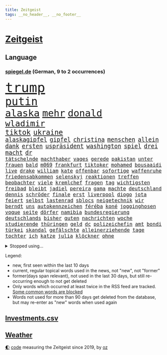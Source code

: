 ```yaml
---
title: Zeitgeist
tags: __no_header__, __no_footer__
---
```


# [Zeitgeist](https://oliz.io/zeitgeist/)

## Language

<h3><a href="https://www.spiegel.de" target="_blank">spiegel.de</a> (German, 9 to 2 occurrences)</h3>
<p style="font-family:monospace">
<span style="font-size:32pt"><a href="news_links.html#trump" class="current">trump</a></span>
<br>
<span style="font-size:26pt"><a href="news_links.html#putin" class="current">putin</a></span>
<br>
<span style="font-size:23pt"><a href="news_links.html#alaska" class="current">alaska</a></span>
<span style="font-size:23pt"><a href="news_links.html#mehr" class="current">mehr</a></span>
<span style="font-size:23pt"><a href="news_links.html#donald" class="current">donald</a></span>
<br>
<span style="font-size:20pt"><a href="news_links.html#wladimir" class="current">wladimir</a></span>
<br>
<span style="font-size:17pt"><a href="news_links.html#tiktok" class="current">tiktok</a></span>
<span style="font-size:17pt"><a href="news_links.html#ukraine" class="current">ukraine</a></span>
<br>
<span style="font-size:14pt"><a href="news_links.html#alaskagipfel" class="new">alaskagipfel</a></span>
<span style="font-size:14pt"><a href="news_links.html#gipfel" class="current">gipfel</a></span>
<span style="font-size:14pt"><a href="news_links.html#christina" class="current">christina</a></span>
<span style="font-size:14pt"><a href="news_links.html#menschen" class="current">menschen</a></span>
<span style="font-size:14pt"><a href="news_links.html#allein" class="current">allein</a></span>
<span style="font-size:14pt"><a href="news_links.html#dank" class="current">dank</a></span>
<span style="font-size:14pt"><a href="news_links.html#ersten" class="current">ersten</a></span>
<span style="font-size:14pt"><a href="news_links.html#uspräsident" class="current">uspräsident</a></span>
<span style="font-size:14pt"><a href="news_links.html#washington" class="current">washington</a></span>
<span style="font-size:14pt"><a href="news_links.html#spiel" class="current">spiel</a></span>
<span style="font-size:14pt"><a href="news_links.html#drei" class="current">drei</a></span>
<span style="font-size:14pt"><a href="news_links.html#macht" class="current">macht</a></span>
<span style="font-size:14pt"><a href="news_links.html#dr" class="new">dr</a></span>
<br>
<span style="font-size:12pt"><a href="news_links.html#tätschelnde" class="new">tätschelnde</a></span>
<span style="font-size:12pt"><a href="news_links.html#machthaber" class="current">machthaber</a></span>
<span style="font-size:12pt"><a href="news_links.html#vages" class="new">vages</a></span>
<span style="font-size:12pt"><a href="news_links.html#gerede" class="current">gerede</a></span>
<span style="font-size:12pt"><a href="news_links.html#pakistan" class="current">pakistan</a></span>
<span style="font-size:12pt"><a href="news_links.html#unter" class="current">unter</a></span>
<span style="font-size:12pt"><a href="news_links.html#frauen" class="current">frauen</a></span>
<span style="font-size:12pt"><a href="news_links.html#bald" class="current">bald</a></span>
<span style="font-size:12pt"><a href="news_links.html#m069" class="new">m069</a></span>
<span style="font-size:12pt"><a href="news_links.html#frankfurt" class="current">frankfurt</a></span>
<span style="font-size:12pt"><a href="news_links.html#tiktoker" class="current">tiktoker</a></span>
<span style="font-size:12pt"><a href="news_links.html#mohamed" class="current">mohamed</a></span>
<span style="font-size:12pt"><a href="news_links.html#bousaaidi" class="new">bousaaidi</a></span>
<span style="font-size:12pt"><a href="news_links.html#live" class="current">live</a></span>
<span style="font-size:12pt"><a href="news_links.html#drake" class="new">drake</a></span>
<span style="font-size:12pt"><a href="news_links.html#william" class="current">william</a></span>
<span style="font-size:12pt"><a href="news_links.html#kate" class="current">kate</a></span>
<span style="font-size:12pt"><a href="news_links.html#offenbar" class="current">offenbar</a></span>
<span style="font-size:12pt"><a href="news_links.html#sofortige" class="current">sofortige</a></span>
<span style="font-size:12pt"><a href="news_links.html#waffenruhe" class="current">waffenruhe</a></span>
<span style="font-size:12pt"><a href="news_links.html#friedensabkommen" class="current">friedensabkommen</a></span>
<span style="font-size:12pt"><a href="news_links.html#selenskyj" class="current">selenskyj</a></span>
<span style="font-size:12pt"><a href="news_links.html#reaktionen" class="current">reaktionen</a></span>
<span style="font-size:12pt"><a href="news_links.html#treffen" class="current">treffen</a></span>
<span style="font-size:12pt"><a href="news_links.html#beobachter" class="current">beobachter</a></span>
<span style="font-size:12pt"><a href="news_links.html#viele" class="current">viele</a></span>
<span style="font-size:12pt"><a href="news_links.html#kremlchef" class="current">kremlchef</a></span>
<span style="font-size:12pt"><a href="news_links.html#fragen" class="current">fragen</a></span>
<span style="font-size:12pt"><a href="news_links.html#tag" class="current">tag</a></span>
<span style="font-size:12pt"><a href="news_links.html#wichtigsten" class="current">wichtigsten</a></span>
<span style="font-size:12pt"><a href="news_links.html#freibad" class="current">freibad</a></span>
<span style="font-size:12pt"><a href="news_links.html#bleibt" class="current">bleibt</a></span>
<span style="font-size:12pt"><a href="news_links.html#jadiel" class="new">jadiel</a></span>
<span style="font-size:12pt"><a href="news_links.html#pereira" class="new">pereira</a></span>
<span style="font-size:12pt"><a href="news_links.html#gama" class="new">gama</a></span>
<span style="font-size:12pt"><a href="news_links.html#machte" class="current">machte</a></span>
<span style="font-size:12pt"><a href="news_links.html#deutschland" class="current">deutschland</a></span>
<span style="font-size:12pt"><a href="news_links.html#dennis" class="current">dennis</a></span>
<span style="font-size:12pt"><a href="news_links.html#schröder" class="current">schröder</a></span>
<span style="font-size:12pt"><a href="news_links.html#finale" class="current">finale</a></span>
<span style="font-size:12pt"><a href="news_links.html#erst" class="current">erst</a></span>
<span style="font-size:12pt"><a href="news_links.html#liverpool" class="current">liverpool</a></span>
<span style="font-size:12pt"><a href="news_links.html#diogo" class="current">diogo</a></span>
<span style="font-size:12pt"><a href="news_links.html#jota" class="current">jota</a></span>
<span style="font-size:12pt"><a href="news_links.html#feiert" class="current">feiert</a></span>
<span style="font-size:12pt"><a href="news_links.html#selbst" class="current">selbst</a></span>
<span style="font-size:12pt"><a href="news_links.html#lastenrad" class="new">lastenrad</a></span>
<span style="font-size:12pt"><a href="news_links.html#sblocs" class="new">sblocs</a></span>
<span style="font-size:12pt"><a href="news_links.html#neigetechnik" class="new">neigetechnik</a></span>
<span style="font-size:12pt"><a href="news_links.html#wir" class="current">wir</a></span>
<span style="font-size:12pt"><a href="news_links.html#berndt" class="new">berndt</a></span>
<span style="font-size:12pt"><a href="news_links.html#uns" class="current">uns</a></span>
<span style="font-size:12pt"><a href="news_links.html#autokennzeichen" class="new">autokennzeichen</a></span>
<span style="font-size:12pt"><a href="news_links.html#féréba" class="current">féréba</a></span>
<span style="font-size:12pt"><a href="news_links.html#koné" class="current">koné</a></span>
<span style="font-size:12pt"><a href="news_links.html#jogginghosen" class="new">jogginghosen</a></span>
<span style="font-size:12pt"><a href="news_links.html#vogue" class="current">vogue</a></span>
<span style="font-size:12pt"><a href="news_links.html#seite" class="current">seite</a></span>
<span style="font-size:12pt"><a href="news_links.html#dörfer" class="current">dörfer</a></span>
<span style="font-size:12pt"><a href="news_links.html#namibia" class="current">namibia</a></span>
<span style="font-size:12pt"><a href="news_links.html#bundesregierung" class="current">bundesregierung</a></span>
<span style="font-size:12pt"><a href="news_links.html#deutschlands" class="current">deutschlands</a></span>
<span style="font-size:12pt"><a href="news_links.html#bisher" class="current">bisher</a></span>
<span style="font-size:12pt"><a href="news_links.html#guten" class="current">guten</a></span>
<span style="font-size:12pt"><a href="news_links.html#nachrichten" class="current">nachrichten</a></span>
<span style="font-size:12pt"><a href="news_links.html#woche" class="current">woche</a></span>
<span style="font-size:12pt"><a href="news_links.html#studierende" class="current">studierende</a></span>
<span style="font-size:12pt"><a href="news_links.html#thüringen" class="current">thüringen</a></span>
<span style="font-size:12pt"><a href="news_links.html#geld" class="current">geld</a></span>
<span style="font-size:12pt"><a href="news_links.html#dc" class="current">dc</a></span>
<span style="font-size:12pt"><a href="news_links.html#polizeichefin" class="new">polizeichefin</a></span>
<span style="font-size:12pt"><a href="news_links.html#amt" class="current">amt</a></span>
<span style="font-size:12pt"><a href="news_links.html#bondi" class="current">bondi</a></span>
<span style="font-size:12pt"><a href="news_links.html#türkei" class="current">türkei</a></span>
<span style="font-size:12pt"><a href="news_links.html#skandal" class="current">skandal</a></span>
<span style="font-size:12pt"><a href="news_links.html#gefälschte" class="current">gefälschte</a></span>
<span style="font-size:12pt"><a href="news_links.html#alleinerziehende" class="new">alleinerziehende</a></span>
<span style="font-size:12pt"><a href="news_links.html#tage" class="current">tage</a></span>
<span style="font-size:12pt"><a href="news_links.html#tochter" class="current">tochter</a></span>
<span style="font-size:12pt"><a href="news_links.html#ich" class="current">ich</a></span>
<span style="font-size:12pt"><a href="news_links.html#katze" class="current">katze</a></span>
<span style="font-size:12pt"><a href="news_links.html#julia" class="current">julia</a></span>
<span style="font-size:12pt"><a href="news_links.html#klöckner" class="current">klöckner</a></span>
<span style="font-size:12pt"><a href="news_links.html#ohne" class="current">ohne</a></span>
</p>
<details>
<summary>Stopped using...</summary>
<p class="former" style="font-size:12pt">
neuseeland(1759) hinaus(1758) leverkusen(1758) november(1758) rest(1758) schatten(1758) arsenal(1756) ausschreitungen(1756) generalsekretär(1756) hört(1756) klagen(1756) unabhängige(1756) vfl(1756) bedrohung(1755) lindner(1755) vergewaltigt(1755) bücher(1754) erzielt(1754) dezember(1753) folgte(1753) kündigte(1753) nominiert(1753) sturm(1753) zurzeit(1753) österreichische(1753) 24(1752) dementiert(1752) persönlich(1752) rote(1752) steigenden(1752) volkswagen(1752) niederlage(1751) schießt(1751) tests(1751) coronapandemie(1750) leichen(1750) nationalmannschaft(1750) nummer(1750) san(1750) spanischen(1750) unterstützen(1750) versuchte(1750) zeichnet(1750) bloß(1749) konfrontiert(1749) üben(1749) überlebt(1749) gereist(1748) langer(1748) regime(1748) superstar(1748) wohnhaus(1748) bildung(1747) erinnern(1747) geschossen(1747) hieß(1747) kämpfer(1747) radikale(1747) schuss(1747) absage(1746) reißt(1746) voll(1746) lebte(1745) wies(1745) großbritanniens(1744) viktor(1744) fußballprofi(1742) olympische(1742) polnische(1741) senkt(1741) eigentümer(1740) starker(1740) tausenden(1740) körperverletzung(1739) gesehen(1738) habeck(1738) rollen(1737) distanz(1735) offenbart(1734) trug(1734) argentinien(1732) münster(1730) real(1726) händler(1724) holte(1723) gelingen(1722) koalitionspartner(1720) kräfte(1720) gruppen(1718) olympia(1718) bewegt(1715) herausforderung(1711) lehrkräfte(1710) kontert(1708) entspannt(1704) teuren(1702) rakete(1699) rache(1696) sachen(1678) milliardär(1639) strecken(1589) rumänien(1569) geehrt(1560) banken(1550) fachkräftemangel(1504) seither(1498) truppe(1493) zerstörte(1492) kilogramm(1481) kuriose(1454) kameras(1443) angestellten(1418) fifa(1418) hierzulande(1398) wichtiges(1378) euländer(1357) hochzeit(1307) ben(1301) verkündete(1296) gelöst(1245) günstige(1221) wiederaufbau(1213) regieren(1185) unterliegt(1171) suchte(1166) kai(1163) galten(1147) andrew(1142) neustart(1133) eautos(1124) 16jähriger(1122) nennen(1120) weitergehen(1116) landwirtschaft(1115) durchs(1088) peru(1070) kollege(1044) irland(1037) wählt(1025) ignoriert(1019) aussichten(995) 4(984) verbindungen(975) 47(970) nico(963) nannte(940) erfolgreiche(931) wand(920) alcaraz(919) verschleppt(906) karin(889) rostock(886) zogen(880) z(871) handelte(869) gen(866) errichten(858) umsetzen(857) unterschiede(856) kleinflugzeug(840) drohte(836) getrieben(820) vergeltung(818) berühmtesten(815) schief(815) seltsame(813) genießen(807) 9(798) beruft(797) budget(784) schweigt(764) auflösung(759) militärisch(737) bewaffnete(734) geflohen(733) häfen(729) argentiniens(722) unerwartet(722) dich(718) wirbel(714) verkehrsunfall(710) vertreiben(695) gewechselt(692) besserung(680) strafgerichtshof(671) überraschte(671) einander(667) zusammengestoßen(664) 2035(656) beteiligung(644) reagierten(642) dokument(638) lustig(635) rafah(635) schlaf(632) attraktiver(631) bereiten(631) empfehlungen(623) ließe(606) tränen(606) kontrolliert(604) bundestagswahl(598) leise(596) simon(589) unwahrscheinlich(587) grundgesetz(585) toni(576) huthis(574) nicole(574) huthimiliz(573) temu(573) niemals(563) rast(559) spannend(558) anhörung(548) rot(544) bestürzt(543) shein(540) angeordnet(534) inakzeptabel(529) sportlichen(526) kehl(525) sechste(521) klärt(518) 17jähriger(517) schätzt(517) fair(516) mitspieler(514) lüge(513) georg(503) bomben(499) boxen(497) bodo(493) porträt(493) jamal(492) musiala(492) techmilliardär(492) 20jähriger(485) carlsen(485) studien(481) tennisspielerin(480) balkon(479) therapie(479) heimatland(478) fußballbund(475) gerne(474) bereut(467) akteure(466) polizistin(465) technischen(462) kontrollen(460) weltgrößten(459) rafael(454) erdgas(449) leitete(448) 28jährige(446) 46(446) anlegen(446) verbessert(446) begeisterung(441) gewachsen(440) rutschen(434) m(430) robin(430) klimawandels(419) psychologie(416) trümmern(415) einrichtungen(402) günstig(400) gemeinsames(398) jemanden(396) spürbar(396) bekamen(394) menschlichen(385) auftritten(383) entsprechenden(378) atlantik(376) trauma(376) zugunsten(375) verbracht(374) feind(372) america(371) bundestags(369) löschen(369) zuversicht(369) samsung(366) nicolas(365) jemen(360) schau(357) sechsten(357) gestaltet(356) kalifornischen(350) vermeidet(349) dax(348) grönland(348) zustimmung(346) kursk(344) abbau(343) vergangen(341) verweis(341) wolf(341) abgebaut(339) kapital(339) frauenrechte(337) sahen(337) gelangt(335) filialen(334) absender(331) allgemeine(331) parallelen(330) aachen(328) austritt(326) 55(323) geschenke(323) verrückte(321) sekunde(315) versteckte(315) bruchteil(313) zulässig(312) rockstar(307) dunkle(306) pelicot(306) australischen(303) dieter(301) trendsport(298) aufarbeitung(290) klimaaktivistin(287) voraussichtlich(287) t(283) führungskräfte(282) pink(279) göttingen(278) bürgern(274) strafzöllen(274) einflussnahme(272) flutkatastrophe(272) kita(272) gemeinsamer(271) gesänge(271) gerhard(270) beliebter(268) rwe(267) unfällen(267) 37jährige(266) fragwürdigen(266) kliniken(266) pyrotechnik(266) vollkommen(266) ikone(265) wehrpflicht(265) vermieter(262) zufriedenheit(262) ausstellung(261) bürgerkriegsland(260) kurden(260) 14jährige(259) kurdische(259) gerast(256) beliebte(255) end(252) gewannen(252) installieren(251) wehtun(249) vermuten(248) antritt(245) antiken(244) energiekrise(241) lobbyisten(240) begehrt(238) rubio(238) termine(238) vergangenes(237) arbeitslos(236) einsatzes(236) wecken(236) konferenz(235) mobilität(235) raketenangriffe(235) wohnungsbau(235) besonderer(233) vereinigte(233) genügend(230) umzingelt(230) löwe(229) schwebt(229) gegenmaßnahmen(228) palliativarzt(228) strafgerichtshofs(228) sorgerecht(227) angekündigten(226) rätselhafte(226) 170(225) nervt(225) sprüche(225) günstiges(224) kannten(224) tränengas(224) beamter(223) konkurrent(223) rassistisches(223) rockband(223) unterschriften(223) faire(222) niederzulegen(221) werner(221) bali(219) wirtschaftsministerium(219) dreh(218) trailer(218) zielte(217) längsten(216) praktischen(216) bauern(215) unabhängig(215) abschneiden(214) ted(214) brad(213) dankbar(213) pitt(213) feministischen(212) verlockend(212) wiener(212) staunen(209) tauschen(209) vorsorge(209) bulgarien(208) grünes(208) tatverdacht(208) wonach(208) inhalt(206) radwege(205) usaußenminister(205) geruch(204) kichatbot(204) veränderung(204) gastbeitrag(203) baustellen(202) juristische(201) luka(201) regierte(201) treu(201) adler(200) enthalten(200) fließt(199) freier(199) gefährdete(199) bestens(198) exminister(197) feuerwehrleute(197) cruz(196) festen(196) drama(195) gleichstellung(195) rbb(195) stoff(195) einführung(194) veränderungen(194) johanna(193) sängers(193) thüringischen(192) w(192) ältester(192) regisseurin(191) überzogen(190) gentleman(189) routine(189) 6000(187) profifußball(186) erteilen(184) rivale(184) hadern(183) gerichtsurteil(182) patricia(182) dunkel(181) geflogen(181) wirtschaftlich(181) usamerikanerin(180) gelobt(179) linkenpolitiker(179) spitzen(179) ungültig(179) chile(178) überraschungserfolg(178) gedenkfeier(177) handelspartner(177) bischof(176) zollkrieg(176) agent(175) gewissen(175) misstrauensvotum(175) pädokriminelle(175) spiels(175) gerückt(174) nationalspielerin(174) autismus(173) schaible(173) dar(172) stephan(172) dankt(170) erfreut(170) markiert(170) barcelonas(169) schusswechsel(169) boomer(168) sand(168) inszenierung(167) trage(167) entscheidender(166) roy(166) verfügt(166) defensive(165) definieren(163) großaufgebot(163) usamerikanischen(163) verdanken(162) sauber(161) verteilen(161) zurückweisungen(161) aktuelles(160) hohem(160) utah(160) intendant(159) wahnsinn(159) landesweit(157) überprüfung(157) emotional(156) 70000(155) lehnen(155) verbrachte(155) zolldrohungen(155) billigware(154) gescheiterter(154) mitnehmen(154) zimmermann(154) ramelow(153) bullshit(152) dick(152) schrumpfen(152) watch(151) vergleiche(150) onlinehändler(149) supreme(149) fressen(148) shows(148) ausrichten(147) legalen(147) bischöfe(146) geschlechtern(146) gestärkt(145) kommilitonen(145) lahav(145) shapira(145) swinton(145) tilda(145) tribüne(144) professorin(142) spdpolitikerin(142) attraktiv(141) erschaffen(141) ärmsten(141) freigang(140) fällig(140) roboter(140) kredite(139) umgesiedelt(139) widerstands(138) zweck(138) anteilnahme(136) kopenhagen(136) prien(136) 71jährige(135) moralische(135) arbeiterpartei(134) bestsellerautorin(134) mathieu(134) rostocker(133) zerschlagung(133) lwiw(132) monster(132) regierungsbündnis(131) vorliegt(131) regierungskoalition(130) zunutze(130) angetrieben(129) großbaustelle(129) carlo(128) freundlichkeit(128) hinten(128) wagenknechts(128) überwindet(128) belastungen(127) christine(127) schwerpunkte(127) schwimmbad(126) bildungsministerin(125) schuf(125) euparlament(124) kriegsfall(124) übersteht(124) bruce(123) gekippt(123) machtmissbrauch(123) sportart(123) szenarien(123) anzüge(122) zeitungen(122) erzeugen(121) etat(121) schossen(121) parat(120) schwanger(120) flieht(119) florenz(119) aggressive(118) anfällig(118) namens(118) wehrmacht(118) schiffs(117) visa(117) aufmerksam(116) vorlage(116) ancelotti(115) begleiten(115) jordan(115) bahnfahren(114) nachhaltigkeit(114) nordfrankreich(114) tatverdächtig(113) alexandria(112) höherer(112) milliardensumme(112) stocken(112) adolescence(111) neuzulassungen(111) präsidentschaftskandidaten(111) usexporte(111) jungs(110) nationalfeiertag(110) nukleare(110) unglaublich(110) c(109) heimliche(109) verleiht(109) verschwundenen(109) zufriedener(109) bewiesen(108) hürde(108) intensiven(108) komplette(108) lava(108) mitternacht(108) exfrau(107) streeck(107) ertappt(106) gebilligt(106) kommissionspräsidentin(106) weltberühmt(105) ansagen(104) bevölkerungsschutz(104) olympique(104) sichere(104) zunehmen(104) flossen(103) gletscher(103) schmelzen(103) superheld(103) surfen(103) wiesen(103) lukrativen(102) sechsjähriger(102) angeht(101) bieber(101) tätigkeit(101) endspiel(100) schwäbischen(100) ultrarechte(100) völkerrechtler(100) schalten(99) veruntreuung(99) ansprüche(98) europaparlament(98) kampfansage(98) nichtbinär(98) ungemütlich(98) abgehalten(97) bushido(97) expremier(97) puppe(97) bernard(96) besitzen(96) bezweifelt(96) thematisiert(96) andré(95) datenbank(95) gegenseitig(95) legendäre(95) ligue(95) misstrauen(95) zurückschlagen(95) mad(94) quote(94) sensation(93) bergab(92) menschenleben(92) residenz(92) 110(91) aushalten(91) barbie(91) isst(91) poel(91) rücksichtslosigkeit(91) trotzte(91) angezählt(90) anleitung(90) meeresbewohner(90) trinkflasche(90) vereinbarungen(90) zerlegen(90) arm(89) foundation(89) kahl(89) lästig(89) reisenden(89) schauspielern(89) wikinger(89) bistum(88) kerl(88) quereinsteiger(88) stadtbücherei(88) zollverhandlungen(88) action(87) entfremdet(87) oldenburg(87) sony(87) witz(87) abgerissen(86) datingprofil(86) louisa(86) nebenkläger(86) platzt(86) techgiganten(86) achterbahn(85) durchhalten(85) eröffnen(85) fassade(85) fit(85) hexe(85) rein(85) singh(85) beten(84) bibliothek(84) lindern(84) schwiegertochter(84) sohnes(84) sprengte(84) zorn(84) anrufe(83) topfavorit(83) verbleib(83) brustkrebs(82) meldeten(82) sendeplatz(82) vorjahressieger(82) 3500(81) angegriffene(81) ussenator(81) 68(80) erfahrene(80) geschassten(80) gittern(80) lehramtsstudium(80) linienrichter(80) lockte(80) shelton(80) verdeckte(80) zeremonie(80) bereisen(79) bibi(79) björn(79) spuckt(79) betreffen(78) fremden(78) mitgliedern(78) zöllner(78) 20jährige(77) aggressiver(77) gefallene(77) lola(77) mittelmeerküste(77) religiösen(77) tierrechtler(77) toxisch(77) wichtigster(77) meinungen(76) ostchinesischen(76) privates(76) übergriffigen(76) abläuft(75) bedankt(75) bochums(75) dankeschön(75) endlosen(75) kindesmissbrauch(75) lamine(75) packt(75) wasserversorgung(75) yamal(75) 18jährigen(74) bühnen(74) lösten(74) nordengland(74) rückennummer(74) rückläufig(74) trösten(74) europäern(73) faltbare(73) geräten(73) jahrzehnt(73) kriegsschiff(73) sturmböen(73) talente(73) vorsprechen(73) 19jährigen(72) abgeleitet(72) angreiferin(72) ausgehungert(72) erklärungen(72) poulsen(72) spdkandidatin(72) yussuf(72) 175(71) doppelten(71) modi(71) promis(71) unternimmt(71) verschwörungserzählungen(71) überprüfen(71) besuchern(70) betrunkenen(70) lakilaki(70) lewotobi(70) durchbrechen(69) western(69) überwunden(69) bekanntheit(68) eindrücklich(68) friedensstifter(68) kigeneriertes(68) krisengebieten(68) sprachnachrichten(68) verdankt(68) zuflucht(68) 300000(67) abc(67) jüngster(67) lästige(67) unverzüglich(67) übersah(67) falschbehauptungen(66) fleiß(66) maischberger(66) vereinswechsel(66) vorsätzlich(66) wahrnimmt(66) bohlen(65) deutlichem(65) kivideos(65) konsulat(65) landratsamt(65) mehrheitlich(65) 140(64) atommächte(64) auslandsressorts(64) ausweg(64) brückeneinsturz(64) eingezogen(64) enormem(64) gewalttätigen(64) planet(64) schrift(64) sexuellem(64) teamchef(64) till(64) brugger(63) cduinnenminister(63) hazel(63) mohammed(63) existenz(62) geplagt(62) huang(62) klingbeils(62) konto(62) landschaft(62) langjähriger(62) louis(62) magenkrebs(62) nvidiachef(62) harmonie(61) profiteure(61) zeitfahren(61) zeitraum(61) araghchi(60) formate(60) kerle(60) kundendaten(60) sternerestaurant(60) unglaubliche(60) welterbestätte(60) erfüllt(59) berlinneukölln(58) bundestagsvizepräsident(58) feingefühl(58) fußballtrainer(58) grenzpolitik(58) iw(58) p(58) polizeikräfte(58) wertet(58) aufgetreten(57) bag(57) bedrohungslage(57) bereitete(57) daxkonzern(57) ernährungsunsicherheit(57) hochtaunuskreis(57) kronberg(57) sorgerechtsstreit(57) tasche(57) verivox(57) zurückschicken(57) gefangene(56) hochzeitsgäste(56) irren(56) kiste(56) kristen(56) spiegelbildungsnewsletter(56) starkoch(56) südamerikanischen(56) vicky(56) zuge(56) beschmiert(55) cessna(55) großkonzerne(55) schwänzen(55) tierrechtsaktivisten(55) warst(55) wochenbett(55) überspringt(55) abgezogen(54) drittstaaten(54) gestochen(54) hits(54) lebensqualität(54) sündenböcke(54) anthropic(53) arbeitsklima(53) dickinson(53) entwürfe(53) spucken(53) wiederentdeckt(53) zolldrohung(53) zurückweisung(53) 360(52) accessoire(52) brexit(52) entstanden(52) flügel(52) mehrjähriger(52) nadal(52) nationalistische(52) ausschließlich(51) elektronisches(51) gegend(51) neutral(51) sauna(51) stießen(51) chelsea(50) humanitarian(50) olympiasieger(50) spanierinnen(50) überstanden(50) 23jährige(49) afdabgeordneten(49) bomb(49) busters(49) chefermittlerin(49) energieverbrauch(49) jessika(49) ohr(49) orchestrierte(49) asylsuchende(48) besitzerin(48) durchgeführt(48) elternpaar(48) gefilmt(48) johan(48) schleuserbande(48) untreue(48) widerstände(48) 1300(47) absicht(47) ac(47) booten(47) flutwarnung(47) objekt(47) tragisch(47) aufschlagen(46) ekstase(46) enttäuschte(46) hetzerischen(46) huber(46) mitgebracht(46) nationaltorhüterin(46) niedergang(46) nötigung(46) ausbrechen(45) ausgiebig(45) gewartet(45) mahnung(45) reisfelder(45) vereinbarkeit(45) charmeoffensive(44) euwaren(44) extrainer(44) katastrophengebiet(44) mietpreisbremse(44) primär(44) schriftstellerin(44) seltenes(44) siegemund(44) abenteuer(43) absurden(43) clint(43) finanzieller(43) iaea(43) importaufschläge(43) rechtskonservative(43) verschüttet(43) 600000(42) fluglinien(42) kursierten(42) leuchtturms(42) taktieren(42) urananreicherung(42) 2010(41) errichtet(41) konsole(41) mitarbeitende(41) tennisspieler(41) zukünftig(41) anstelle(40) drogenboss(40) gestohlenes(40) gravierende(40) marseille(40) schuhen(40) schuldgefühle(40) verborgene(40) enttäuschend(39) medizinisches(39) ruhiger(39) rückgabe(39) sbu(39) sparmaßnahmen(39) anzunehmen(38) erntehelfer(38) feminismus(38) iga(38) iron(38) parlamentspräsidentin(38) substanz(38) verkehren(38) zurückfordern(38) świątek(38) camping(37) digitalsteuer(37) druckmittel(37) lena(37) maskenermittlerin(37) milliardensummen(37) millionenstadt(37) natoostflanke(37) nächstem(37) operiert(37) eruption(36) lokale(36) mühle(36) rentnerinnen(36) subventionen(36) umkehr(36) vermieten(36) alfons(35) empathie(35) innenpolitischen(35) monatlich(35) schuhbeck(35) voneinander(35) weltpolitik(35) ästhetik(35) handle(34) kontroverse(34) limitiert(34) somaliern(34) süddeutsche(34) versäumnis(34) ahmedabad(33) belarussin(33) bundesdrogenbeauftragten(33) strände(33) westukraine(33) babyboomer(32) erschreckend(32) geträumt(32) polnischer(32) zapfsäule(32) zugreisen(32) india(31) schlammschlacht(31) usverteidigungsministerium(31) wirksame(31) afghanische(30) guido(30) göttinger(30) maja(30) mitgliedstaaten(30) ngo(30) schädlich(30) generalsanierung(29) piltz(29) taschen(29) tennisstar(29) dreistesten(28) einwohnern(28) ferne(28) goldener(28) schwedens(28) werbelüge(28) windbeutel(28) airindiaabsturz(27) erzwingen(27) maxim(27) pool(27) unterwandern(27) zuwachs(27) ausfallen(26) israelirankrieg(26) potter(26) topmodel(26) avignon(25) betrügern(25) bundesstaates(25) ehud(25) euabgeordnete(25) schläge(25) verzweiflung(25) work(25) geisteswissenschaftler(24) lópez(24) mittels(24) populärsten(24) regenbogenflaggen(24) steuersenkungen(24) todkranken(24) atombehörde(23) geldanlage(23) gewaltsame(23) heiße(23) legendärer(23) schmitz(23) topspielerinnen(23) vorwurfs(23) auswärtiges(22) erstrundenaus(22) krankenschwester(22) vorsichtig(22) badestellen(21) bevorzugt(21) defekt(21) dog(21) gujarat(21) infektionen(21) kohle(21) saisonarbeiter(21) unicef(21) betrugsvorwürfe(20) entlastet(20) feiernder(20) hotelrechnung(20) kuba(20) medizinische(20) pokern(20) altbundeskanzler(19) bauten(19) berufe(19) carlson(19) chatgruppe(19) flaschen(19) frachtschiff(19) hungernde(19) lieferte(19) tucker(19) wundersame(19) damaliger(18) eingangsbereich(18) eiskalt(18) kloster(18) neustadt(18) verwandeln(18) vorbildlich(18) westens(18) bergtour(17) caren(17) steigender(17) stromsteuer(17) transport(17) verfassungswidrig(17) bob(16) juror(16) verhinderten(16) vylan(16) 2031(15) auslieferung(15) betteln(15) dunham(15) flammt(15) krieger(15) much(15) schwimmbädern(15) too(15) usangriff(15) usluftschläge(15) verspäten(15) befürwortet(14) dynamik(14) innenpolitik(14) kopfhörer(14) musikalischen(14) nationalelf(14) defekts(13) herrschen(13) invasive(13) lachgas(13) teleskop(13) zusetzt(13) österreicherin(13) 42(12) gesessen(12) kindererziehung(12) prorussische(12) schleichenden(12) bedrohe(11) etappen(11) kombinieren(11) prozessauftakt(11) turnieren(11) unipräsident(11) verteilaktion(11)
</p>
</details>
<p>Legend:
<ul>
<li><span class="new">new</span>, first seen within the last 10 days</li>
<li><span class="current">current</span>, regular topical words used in the news, not "new", not "former"</li>
<li><span class="former">former(days span relevant)</span>, not used in the last 30 days, but still re-occurring enough to not get deleted</li>
<li>Only words which occurred at least twice in the RSS feed are tracked. <a href="language/filters.py">Some common words are blocked</a></li>
<li>Words not used for more than 90 days get deleted from the database, but may re-enter as "new" words when used again</li>
</ul>
</p>

## [Investments](investments.html)[.csv](investments.csv)

## [Weather](weather.html)

<footer>
<a href="javascript:toggleTheme()" class="nav">🌓</a>
<a href="https://github.com/ooz/zeitgeist">code</a> measuring the Zeitgeist since 2019, by <a href="https://oliz.io">oz</a>
</footer>
